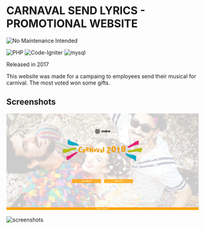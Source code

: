 # CARNAVAL SEND LYRICS - PROMOTIONAL WEBSITE

![No Maintenance Intended](https://img.shields.io/badge/No%20Maintenance%20Intended-%E2%9C%95-red.svg?style=for-the-badge)

![PHP](https://img.shields.io/badge/PHP-777BB4?style=for-the-badge&logo=php&logoColor=white)
![Code-Igniter](https://img.shields.io/badge/CodeIgniter-%23EF4223.svg?style=for-the-badge&logo=codeIgniter&logoColor=white)
![mysql](https://img.shields.io/badge/MySQL-00000F?style=for-the-badge&logo=mysql&logoColor=white)

Released in 2017

This website was made for a campaing to employees send their musical for carnival. The most voted won some gifts. 

## Screenshots

![screenshots](https://github.com/wildiney/promotional-website-carnival-send-lyrics/blob/master/screenshots/screenshots-01.png?raw=true)

![screenshots](https://github.com/wildiney/promotional-website-carnival-send-lyrics/blob/master/screenshots/screenshot-02.png?raw=true)

